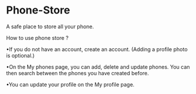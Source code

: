 # Phone-Store

A safe place to store all your phone.

How to use phone store ?

•If you do not have an account, create an account. (Adding a profile photo is optional.)

•On the My phones page, you can add, delete and update phones. You can then search between the phones you have created before.

•You can update your profile on the My profile page.
